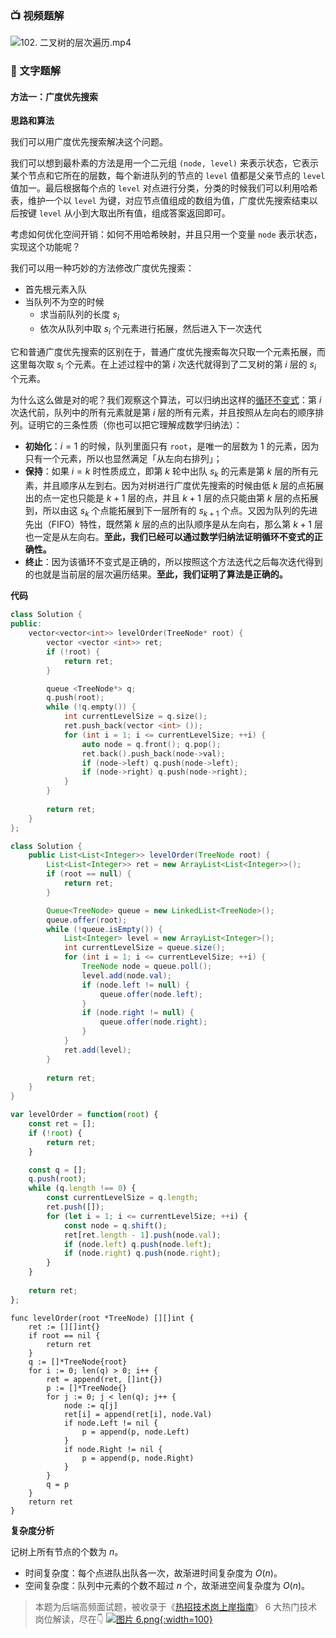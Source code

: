 ### 📺 视频题解  
![102. 二叉树的层次遍历.mp4](cd73eb42-8095-48a4-a1e2-d900642c6360)

### 📖 文字题解

#### 方法一：广度优先搜索

**思路和算法**

我们可以用广度优先搜索解决这个问题。

我们可以想到最朴素的方法是用一个二元组 `(node, level)` 来表示状态，它表示某个节点和它所在的层数，每个新进队列的节点的 `level` 值都是父亲节点的 `level` 值加一。最后根据每个点的 `level` 对点进行分类，分类的时候我们可以利用哈希表，维护一个以 `level` 为键，对应节点值组成的数组为值，广度优先搜索结束以后按键 `level` 从小到大取出所有值，组成答案返回即可。

考虑如何优化空间开销：如何不用哈希映射，并且只用一个变量 `node` 表示状态，实现这个功能呢？

我们可以用一种巧妙的方法修改广度优先搜索：

+ 首先根元素入队
+ 当队列不为空的时候
    + 求当前队列的长度 $s_i$
    + 依次从队列中取 $s_i$ 个元素进行拓展，然后进入下一次迭代

它和普通广度优先搜索的区别在于，普通广度优先搜索每次只取一个元素拓展，而这里每次取 $s_i$ 个元素。在上述过程中的第 $i$ 次迭代就得到了二叉树的第 $i$ 层的 $s_i$ 个元素。

为什么这么做是对的呢？我们观察这个算法，可以归纳出这样的[循环不变式](https://baike.baidu.com/item/循环不变式)：第 $i$ 次迭代前，队列中的所有元素就是第 $i$ 层的所有元素，并且按照从左向右的顺序排列。证明它的三条性质（你也可以把它理解成数学归纳法）：

+ **初始化**：$i = 1$ 的时候，队列里面只有 `root`，是唯一的层数为 $1$ 的元素，因为只有一个元素，所以也显然满足「从左向右排列」；
+ **保持**：如果 $i = k$ 时性质成立，即第 $k$ 轮中出队 $s_k$ 的元素是第 $k$ 层的所有元素，并且顺序从左到右。因为对树进行广度优先搜索的时候由低 $k$ 层的点拓展出的点一定也只能是 $k + 1$ 层的点，并且 $k + 1$ 层的点只能由第 $k$ 层的点拓展到，所以由这 $s_k$ 个点能拓展到下一层所有的 $s_{k+1}$ 个点。又因为队列的先进先出（FIFO）特性，既然第 $k$ 层的点的出队顺序是从左向右，那么第 $k + 1$ 层也一定是从左向右。**至此，我们已经可以通过数学归纳法证明循环不变式的正确性。**
+ **终止**：因为该循环不变式是正确的，所以按照这个方法迭代之后每次迭代得到的也就是当前层的层次遍历结果。**至此，我们证明了算法是正确的。**

**代码**

```cpp [sol1-C++]
class Solution {
public:
    vector<vector<int>> levelOrder(TreeNode* root) {
        vector <vector <int>> ret;
        if (!root) {
            return ret;
        }

        queue <TreeNode*> q;
        q.push(root);
        while (!q.empty()) {
            int currentLevelSize = q.size();
            ret.push_back(vector <int> ());
            for (int i = 1; i <= currentLevelSize; ++i) {
                auto node = q.front(); q.pop();
                ret.back().push_back(node->val);
                if (node->left) q.push(node->left);
                if (node->right) q.push(node->right);
            }
        }
        
        return ret;
    }
};
```

```Java [sol1-Java]
class Solution {
    public List<List<Integer>> levelOrder(TreeNode root) {
        List<List<Integer>> ret = new ArrayList<List<Integer>>();
        if (root == null) {
            return ret;
        }

        Queue<TreeNode> queue = new LinkedList<TreeNode>();
        queue.offer(root);
        while (!queue.isEmpty()) {
            List<Integer> level = new ArrayList<Integer>();
            int currentLevelSize = queue.size();
            for (int i = 1; i <= currentLevelSize; ++i) {
                TreeNode node = queue.poll();
                level.add(node.val);
                if (node.left != null) {
                    queue.offer(node.left);
                }
                if (node.right != null) {
                    queue.offer(node.right);
                }
            }
            ret.add(level);
        }
        
        return ret;
    }
}
```

```JavaScript [sol1-JavaScript]
var levelOrder = function(root) {
    const ret = [];
    if (!root) {
        return ret;
    }

    const q = [];
    q.push(root);
    while (q.length !== 0) {
        const currentLevelSize = q.length;
        ret.push([]);
        for (let i = 1; i <= currentLevelSize; ++i) {
            const node = q.shift();
            ret[ret.length - 1].push(node.val);
            if (node.left) q.push(node.left);
            if (node.right) q.push(node.right);
        }
    }
        
    return ret;
};
```

```golang [sol1-Golang]
func levelOrder(root *TreeNode) [][]int {
    ret := [][]int{}
    if root == nil {
        return ret
    }
    q := []*TreeNode{root}
    for i := 0; len(q) > 0; i++ {
        ret = append(ret, []int{})
        p := []*TreeNode{}
        for j := 0; j < len(q); j++ {
            node := q[j]
            ret[i] = append(ret[i], node.Val)
            if node.Left != nil {
                p = append(p, node.Left)
            }
            if node.Right != nil {
                p = append(p, node.Right)
            }
        }
        q = p
    }
    return ret
}
```

**复杂度分析**

记树上所有节点的个数为 $n$。

+ 时间复杂度：每个点进队出队各一次，故渐进时间复杂度为 $O(n)$。
+ 空间复杂度：队列中元素的个数不超过 $n$ 个，故渐进空间复杂度为 $O(n)$。

>本题为后端高频面试题，被收录于《[热招技术岗上岸指南](https://leetcode.cn/leetbook/detail/2021-fall-recruitment/)》
>6 大热门技术岗位解读，尽在👇
[![图片 6.png](https://pic.leetcode.cn/1668506469-aUEqJk-image.png){:width=100}](https://leetcode.cn/leetbook/detail/2021-fall-recruitment/)